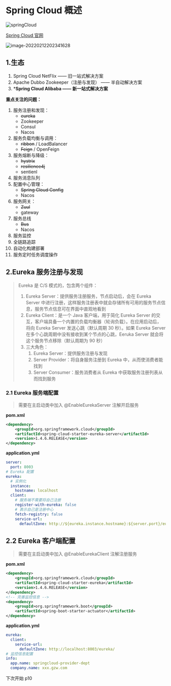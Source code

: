 # Spring Cloud 概述

![springCloud](http://gitee.com/gzwrrr/typora-img/raw/master/images/springCloud.png)

[Spring Cloud 官网](https://spring.io/projects/spring-cloud)

![image-20220212202341628](http://gitee.com/gzwrrr/typora-img/raw/master/images/image-20220212202341628.png)

## 1.生态

1. Spring Cloud NetFlix —— 旧一站式解决方案
2. Apache Dubbo Zookeeper（注册与发现） —— 半自动解决方案
3. ***Spring Cloud Alibaba —— 新一站式解决方案**

**重点关注的问题：**

1. 服务注册和发现：
   - ~~eureka~~
   - Zookeeper
   - Consul
   - Nacos
2. 服务负载均衡与调用：
   - ~~ribbon~~ / LoadBalancer
   - ~~Feign~~ / OpenFeign
3. 服务熔断与降级：
   - ~~hystrix~~
   - ~~resilience4j~~
   - sentienl
4. 服务消息队列
5. 配置中心管理：
   - ~~Spring Cloud Config~~
   - Nacos
6. 服务网关：
   - ~~Zuul~~
   - gateway
7. 服务总线
   - ~~Bus~~
   - Nacos
8. 服务监控
9. 全链路追踪
10. 自动化构建部署
11. 服务定时任务调度操作



## 2.Eureka 服务注册与发现

> Eureka 是 C/S 模式的，包含两个组件：
>
> 1. Eureka Server：提供服务注册服务，节点启动后，会在 Eureka Server 中进行注册，这样服务注册表中就会存储所有可用的服务节点信息，服务节点信息可在界面中直观地看到
> 2. Eureka Client：是一个 Java 客户端，用于简化 Eureka Server 的交互，客户端具备一个内置的负载均衡器（轮询负载）。在应用启动后，将向 Eureka Server 发送心跳（默认周期 30 秒）。如果 Eureka Server 在多个心跳周期中没有接收到某个节点的心跳，Eeruka Server 就会将这个服务节点移除（默认周期为 90 秒）
> 3. 三大角色：
>    1. Eureka Server：提供服务注册与发现
>    2. Server Provider：将自身服务注册到 Eureka 中，从而使消费者能找到
>    3. Server Consumer：服务消费者从 Eureka 中获取服务注册列表从而找到服务

### 2.1 Eureka 服务端配置

> 需要在主启动类中加入 @EnableEurekaServer 注解开启服务

**pom.xml**

```xml
<dependency>
    <groupId>org.springframework.cloud</groupId>
    <artifactId>spring-cloud-starter-eureka-server</artifactId>
    <version>1.4.6.RELEASE</version>
</dependency>
```

**application.yml**

```yml
server:
  port: 8003
# Eureka 配置
eureka:
  # 实例化
  instance:
    hostname: localhost
  client:
    # 服务端不需要将自己注册
    register-with-eureka: false
    # 表示自己是注册中心
    fetch-registry: false
    service-url:
      defaultZone: http://${eureka.instance.hostname}:${server.port}/eureka/
```

## 2.2 Eureka 客户端配置

> 需要在主启动类中加入 @EnableEurekaClient 注解注册服务

**pom.xml**

```xml
<dependency>
    <groupId>org.springframework.cloud</groupId>
    <artifactId>spring-cloud-starter-eureka</artifactId>
    <version>1.4.6.RELEASE</version>
</dependency>
<!-- 完善监控信息 -->
<dependency>
    <groupId>org.springframework.boot</groupId>
    <artifactId>spring-boot-starter-actuator</artifactId>
</dependency>
```

**application.yml**

```yml
eureka:
  client:
    service-url:
      defaultZone: http://localhost:8003/eureka/
# 监控信息配置
info:
  app.name: springcloud-provider-dept
  company.name: xxx.gzw.com
```





下次开始 p10
